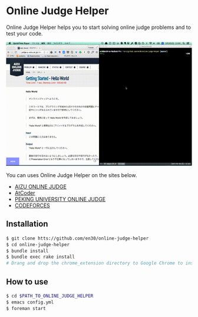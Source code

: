 # Online Judge Helper
Online Judge Helper helps you to start solving online judge problems and to test your code.

![Screen Cast](https://github.com/en30/online-judge-helper/raw/master/example.gif)


You can uses Online Judge Helper on the sites below.

- [AIZU ONLINE JUDGE](http://judge.u-aizu.ac.jp/onlinejudge/)
- [AtCoder](http://atcoder.jp/)
- [PEKING UNIVERSITY ONLINE JUDGE](http://poj.org/)
- [CODEFORCES](http://codeforces.com/)

## Installation
```sh
$ git clone htts://github.com/en30/online-judge-helper
$ cd online-judge-helper
$ bundle install
$ bundle exec rake install
# Drang and drop the chrome_extension directory to Google Chrome to install the extension
```

## How to use
```sh
$ cd $PATH_TO_ONLINE_JUDGE_HELPER
$ emacs config.yml
$ foreman start
```
